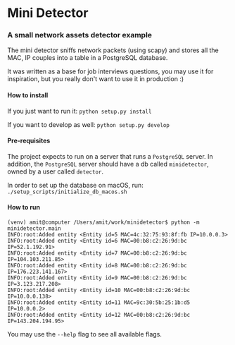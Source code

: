 # Mini Detector
### A small network assets detector example

The mini detector sniffs network packets (using scapy) and stores all the MAC, IP couples into a table in a PostgreSQL
database.

It was written as a base for job interviews questions, you may use it for inspiration, but you really don't want to use
it in production :)

#### How to install
If you just want to run it:
```python setup.py install```

If you want to develop as well:
```python setup.py develop```

#### Pre-requisites

The project expects to run on a server that runs a `PostgreSQL` server. In addition, the `PostgreSQL` server should have
a db called `minidetector`, owned by a user called `detector`.

In order to set up the database on macOS, run:
```./setup_scripts/initialize_db_macos.sh```

#### How to run
```
(venv) amit@computer /Users/amit/work/minidetector$ python -m minidetector.main
INFO:root:Added entity <Entity id=5 MAC=4c:32:75:93:8f:fb IP=10.0.0.3>
INFO:root:Added entity <Entity id=6 MAC=00:b8:c2:26:9d:bc IP=52.1.192.91>
INFO:root:Added entity <Entity id=7 MAC=00:b8:c2:26:9d:bc IP=104.103.211.85>
INFO:root:Added entity <Entity id=8 MAC=00:b8:c2:26:9d:bc IP=176.223.141.167>
INFO:root:Added entity <Entity id=9 MAC=00:b8:c2:26:9d:bc IP=3.123.217.208>
INFO:root:Added entity <Entity id=10 MAC=00:b8:c2:26:9d:bc IP=10.0.0.138>
INFO:root:Added entity <Entity id=11 MAC=9c:30:5b:25:1b:d5 IP=10.0.0.2>
INFO:root:Added entity <Entity id=12 MAC=00:b8:c2:26:9d:bc IP=143.204.194.95>
```
You may use the `--help` flag to see all available flags.
